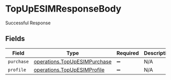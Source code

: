 # TopUpESIMResponseBody

Successful Response


## Fields

| Field                                                                        | Type                                                                         | Required                                                                     | Description                                                                  |
| ---------------------------------------------------------------------------- | ---------------------------------------------------------------------------- | ---------------------------------------------------------------------------- | ---------------------------------------------------------------------------- |
| `purchase`                                                                   | [operations.TopUpESIMPurchase](../../models/operations/topupesimpurchase.md) | :heavy_minus_sign:                                                           | N/A                                                                          |
| `profile`                                                                    | [operations.TopUpESIMProfile](../../models/operations/topupesimprofile.md)   | :heavy_minus_sign:                                                           | N/A                                                                          |